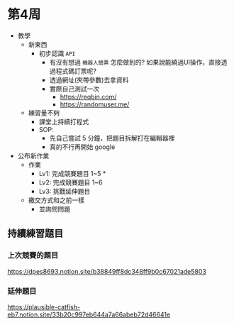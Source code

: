 # 第4周

- 教學
  - 新東西
    - 初步認識 `API`
      - 有沒有想過 `機器人搶票` 怎麼做到的? 如果說能繞過UI操作，直接透過程式碼訂票呢?
      - 透過網址(夾帶參數)去拿資料
      - 實際自己測試一次
        - https://reqbin.com/
        - https://randomuser.me/
  - 練習量不夠
    - 課堂上持續打程式
    - SOP:
      - 先自己嘗試 5 分鐘，把題目拆解打在編輯器裡
      - 真的不行再開始 google
- 公布新作業
  - 作業
    - Lv1: 完成競賽題目 1~5 *
    - Lv2: 完成競賽題目 1~6
    - Lv3: 挑戰延伸題目 
  - 繳交方式和之前一樣
    - 並詢問問題

## 持續練習題目

### 上次競賽的題目
<https://dpes8693.notion.site/b38849ff8dc348ff9b0c67021ade5803>


### 延伸題目
<https://plausible-catfish-eb7.notion.site/33b20c997eb644a7a66abeb72d46641e>

